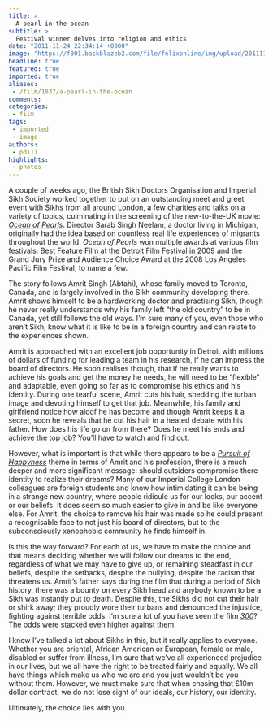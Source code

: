 ```yaml
---
title: >
  A pearl in the ocean
subtitle: >
  Festival winner delves into religion and ethics
date: "2011-11-24 22:34:14 +0000"
image: "https://f001.backblazeb2.com/file/felixonline/img/upload/201111242230-felix-ocean-of-pearls.jpg"
headline: true
featured: true
imported: true
aliases:
 - /film/1837/a-pearl-in-the-ocean
comments:
categories:
 - film
tags:
 - imported
 - image
authors:
 - pd111
highlights:
 - photos
---
```


A couple of weeks ago, the British Sikh Doctors Organisation and Imperial Sikh Society worked together to put on an outstanding meet and greet event with Sikhs from all around London, a few charities and talks on a variety of topics, culminating in the screening of the new-to-the-UK movie: _[Ocean of Pearls](http://www.oceanofpearls.com/)_. Director Sarab Singh Neelam, a doctor living in Michigan, originally had the idea based on countless real life experiences of migrants throughout the world. _Ocean of Pearls_ won multiple awards at various film festivals: Best Feature Film at the Detroit Film Festival in 2009 and the Grand Jury Prize and Audience Choice Award at the 2008 Los Angeles Pacific Film Festival, to name a few.

The story follows Amrit Singh (Abtahi), whose family moved to Toronto, Canada, and is largely involved in the Sikh community developing there. Amrit shows himself to be a hardworking doctor and practising Sikh, though he never really understands why his family left “the old country” to be in Canada, yet still follows the old ways. I’m sure many of you, even those who aren’t Sikh, know what it is like to be in a foreign country and can relate to the experiences shown.

Amrit is approached with an excellent job opportunity in Detroit with millions of dollars of funding for leading a team in his research, if he can impress the board of directors. He soon realises though, that if he really wants to achieve his goals and get the money he needs, he will need to be “flexible” and adaptable, even going so far as to compromise his ethics and his identity. During one tearful scene, Amrit cuts his hair, shedding the turban image and devoting himself to get that job. Meanwhile, his family and girlfriend notice how aloof he has become and though Amrit keeps it a secret, soon he reveals that he cut his hair in a heated debate with his father. How does his life go on from there? Does he meet his ends and achieve the top job? You’ll have to watch and find out.

However, what is important is that while there appears to be a [_Pursuit of Happyness_](http://www.youtube.com/watch?v=_xcZTtlGweQ) theme in terms of Amrit and his profession, there is a much deeper and more significant message: should outsiders compromise there identity to realize their dreams? Many of our Imperial College London colleagues are foreign students and know how intimidating it can be being in a strange new country, where people ridicule us for our looks, our accent or our beliefs. It does seem so much easier to give in and be like everyone else. For Amrit, the choice to remove his hair was made so he could present a recognisable face to not just his board of directors, but to the subconsciously xenophobic community he finds himself in.

Is this the way forward? For each of us, we have to make the choice and that means deciding whether we will follow our dreams to the end, regardless of what we may have to give up, or remaining steadfast in our beliefs, despite the setbacks, despite the bullying, despite the racism that threatens us. Amrit’s father says during the film that during a period of Sikh history, there was a bounty on every Sikh head and anybody known to be a Sikh was instantly put to death. Despite this, the Sikhs did not cut their hair or shirk away; they proudly wore their turbans and denounced the injustice, fighting against terrible odds. I’m sure a lot of you have seen the film [_300_](http://www.youtube.com/watch?v=wDiUG52ZyHQ)? The odds were stacked even higher against them.

I know I’ve talked a lot about Sikhs in this, but it really applies to everyone. Whether you are oriental, African American or European, female or male, disabled or suffer from illness, I’m sure that we’ve all experienced prejudice in our lives, but we all have the right to be treated fairly and equally. We all have things which make us who we are and you just wouldn’t be you without them. However, we must make sure that when chasing that £10m dollar contract, we do not lose sight of our ideals, our history, our identity.

Ultimately, the choice lies with you.
